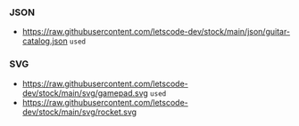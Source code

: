 ### JSON
- https://raw.githubusercontent.com/letscode-dev/stock/main/json/guitar-catalog.json `used`

### SVG
- https://raw.githubusercontent.com/letscode-dev/stock/main/svg/gamepad.svg `used`
- https://raw.githubusercontent.com/letscode-dev/stock/main/svg/rocket.svg
